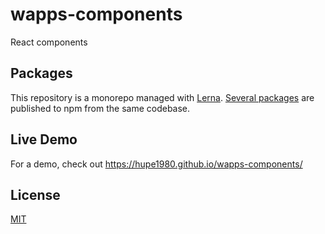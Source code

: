 # wapps-components
React components

## Packages
This repository is a monorepo managed with [Lerna](https://github.com/lerna/lerna). [Several packages](/packages) are published to npm from the same codebase.

## Live Demo
For a demo, check out https://hupe1980.github.io/wapps-components/

## License
[MIT](LICENSE)

